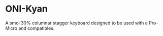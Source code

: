 # ONI-Kyan
A smol 30% columnar stagger keyboard designed to be used with a Pro-Micro and compatibles. 
